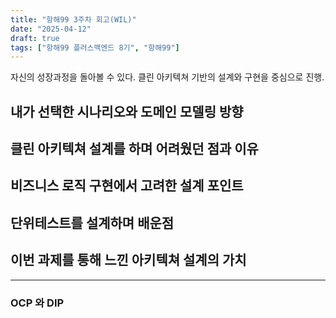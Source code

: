 ```yaml
---
title: "항해99 3주차 회고(WIL)"
date: "2025-04-12"
draft: true
tags: ["항해99 플러스백엔드 8기", "항해99"]
---
```


자신의 성장과정을 돌아볼 수 있다.
클린 아키텍쳐 기반의 설계와 구현을 중심으로 진행.

## 내가 선택한 시나리오와 도메인 모델링 방향

## 클린 아키텍쳐 설계를 하며 어려웠던 점과 이유

## 비즈니스 로직 구현에서 고려한 설계 포인트

## 단위테스트를 설계하며 배운점

## 이번 과제를 통해 느낀 아키텍쳐 설계의 가치


---

### OCP 와 DIP

